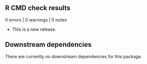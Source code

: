## R CMD check results

0 errors | 0 warnings | 0 notes

* This is a new release.

## Downstream dependencies
 
There are currently no downstream dependencies for this package.

